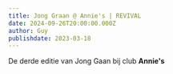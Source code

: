 ```yaml
---
title: Jong Graan @ Annie's | REVIVAL
date: 2024-09-26T20:00:00.000Z
author: Guy
publishdate: 2023-03-18
---
```

De derde editie van Jong Gaan bij club **Annie's**
